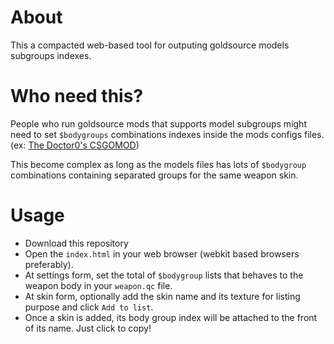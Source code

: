 # About

This a compacted web-based tool for outputing goldsource models subgroups indexes.

# Who need this?

People who run goldsource mods that supports model subgroups might need to set `$bodygroups` combinations indexes inside the mods configs files. (ex: [The Doctor0's CSGOMOD](https://github.com/TheDoctor0/CSGOMod/))

This become complex as long as the models files has lots of `$bodygroup` combinations containing separated groups for the same weapon skin.

# Usage

* Download this repository
* Open the `index.html` in your web browser (webkit based browsers preferably).
* At settings form, set the total of `$bodygroup` lists that behaves to the weapon body in your `weapon.qc` file.
* At skin form, optionally add the skin name and its texture for listing purpose and click `Add to list`.
* Once a skin is added, its body group index will be attached to the front of its name. Just click to copy!